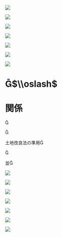 ![](https://www.nta.go.jp/tmp/cf9b8c14-7839-41c5-8c3a-c503a90a770d/images/0c8bca0094eeb4d1180cb02c52de264a99146e569232aacf8168760f2e37b598.jpg)

![](https://www.nta.go.jp/tmp/cf9b8c14-7839-41c5-8c3a-c503a90a770d/images/33d7dd38dd0c0a8390670ed7dd599079bb1fa5adf981926800c039455c5b5488.jpg)

![](https://www.nta.go.jp/tmp/cf9b8c14-7839-41c5-8c3a-c503a90a770d/images/959fc97508585f8a7c0cc97b567d34743befed6aa5744422c2253c812fcdee6b.jpg)

![](https://www.nta.go.jp/tmp/cf9b8c14-7839-41c5-8c3a-c503a90a770d/images/7f18e926c0715ec5ed8b61fcb2bbad1fe31a9e6462a36c8c1de11aef1333753f.jpg)

![](https://www.nta.go.jp/tmp/cf9b8c14-7839-41c5-8c3a-c503a90a770d/images/1a932edbefff0d4761b520ed54f3cc14d737dedee21f8895413c5f5b73c77c9f.jpg)

![](https://www.nta.go.jp/tmp/cf9b8c14-7839-41c5-8c3a-c503a90a770d/images/bb2441f46bc740c6d53b479cb8991e3b09cee18e7418305f0ea4edef873a25bb.jpg)

![](https://www.nta.go.jp/tmp/cf9b8c14-7839-41c5-8c3a-c503a90a770d/images/0c688895563288f5b3c6bd509e76d2f3e3d71768f835a769af32bf287ca17226.jpg)

# $\\oslash$

# 関係





土地改良法の準用



並

![](https://www.nta.go.jp/tmp/cf9b8c14-7839-41c5-8c3a-c503a90a770d/images/f79b63a6872fc7d63c81fc1eca3dc82f21800e8a382a749cd55446791dc5663f.jpg)

![](https://www.nta.go.jp/tmp/cf9b8c14-7839-41c5-8c3a-c503a90a770d/images/090554ad19fd238d2fb68cd07152868473cc64a5615c03e129b003e24d0e144a.jpg)

![](https://www.nta.go.jp/tmp/cf9b8c14-7839-41c5-8c3a-c503a90a770d/images/f8305b6eb6e71f1c41adb7f7d788bd88e1bb83cfc020c43f2801ee0d621dbcd9.jpg)

![](https://www.nta.go.jp/tmp/cf9b8c14-7839-41c5-8c3a-c503a90a770d/images/0d4dfdfc5f3e0c187d3251455ad89ac9cc7c16b380e8da51ac3f31d7b367bdd1.jpg)

![](https://www.nta.go.jp/tmp/cf9b8c14-7839-41c5-8c3a-c503a90a770d/images/ce1d3437cc6c6cc918d0a8ed047789d9e35706cb588e74e3b81fd13fbdbab486.jpg)

![](https://www.nta.go.jp/tmp/cf9b8c14-7839-41c5-8c3a-c503a90a770d/images/e14fa4815176be846a2ad14be5222db414815e2917586bca0c28a992329ff807.jpg)

![](https://www.nta.go.jp/tmp/cf9b8c14-7839-41c5-8c3a-c503a90a770d/images/f438344f5eb16e87ba9e2b3967a79badd66344c9826cd3c76ea9e6df72f73616.jpg)